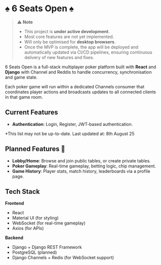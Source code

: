 # ♠ 6 Seats Open ♠
> ⚠ **Note**  
> - This project is **under active development**.  
> - Most core features are not yet implemented.  
> - Will only be optimised for **desktop browsers**.
> - Once the MVP is complete, the app will be deployed and automatically updated via CI/CD pipelines, ensuring continuous delivery of new features and fixes.

6 Seats Open is a full-stack multiplayer poker platform built with **React** and **Django** with Channel and Reddis to handle concurrency, synchronisation and game state. 

Each poker game will run within a dedicated Channels consumer that coordinates player actions and broadcasts updates to all connected clients in that game room.


## Current Features

- **Authentication**: Login, Register, JWT-based authentication.

*This list may not be up-to-date. Last updated at: 8th August 25

## Planned Features 📌

- **Lobby/Home**: Browse and join public tables, or create private tables.
- **Poker Gameplay**: Real-time gameplay, betting logic, chip management.
- **Game History**: Player stats, match history, leaderboards via a profile page.

## Tech Stack

**Frontend**
- React
- Material UI (for styling)
- WebSocket (for real-time gameplay)
- Axios (for APIs)

**Backend**
- Django + Django REST Framework
- PostgreSQL (planned)
- Django Channels + Redis (for WebSocket support)
